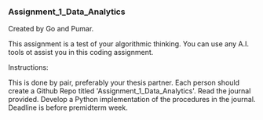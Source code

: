 ### Assignment_1_Data_Analytics

Created by Go and Pumar.

This assignment is a test of your algorithmic thinking. You can use any A.I. tools ot assist you in this coding assignment.

Instructions:

This is done by pair, preferably your thesis partner. Each person should create a Github Repo titled 'Assignment_1_Data_Analytics'. Read the journal provided. Develop a Python implementation of the procedures in the journal. Deadline is before premidterm week.
